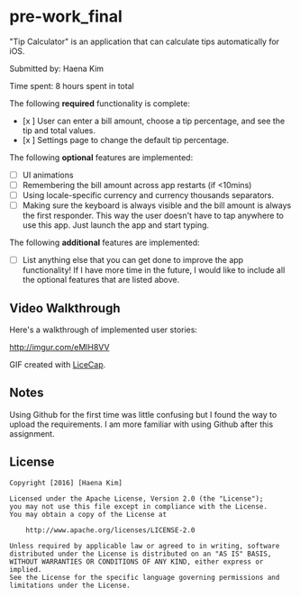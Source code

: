 # pre-work_final

"Tip Calculator" is an application that can calculate tips automatically for iOS.

Submitted by: Haena Kim

Time spent: 8 hours spent in total

The following **required** functionality is complete:

* [x ] User can enter a bill amount, choose a tip percentage, and see the tip and total values.
* [x ] Settings page to change the default tip percentage.

The following **optional** features are implemented:
* [ ] UI animations
* [ ] Remembering the bill amount across app restarts (if <10mins)
* [ ] Using locale-specific currency and currency thousands separators.
* [ ] Making sure the keyboard is always visible and the bill amount is always the first responder. This way the user doesn't have to tap anywhere to use this app. Just launch the app and start typing.

The following **additional** features are implemented:

- [ ] List anything else that you can get done to improve the app functionality!
If I have more time in the future, I would like to include all the optional features that are listed above. 

## Video Walkthrough 

Here's a walkthrough of implemented user stories:

http://imgur.com/eMlH8VV

GIF created with [LiceCap](http://www.cockos.com/licecap/).

## Notes

Using Github for the first time was little confusing but I found the way to upload the requirements. I am more familiar with using Github after this assignment.

## License

    Copyright [2016] [Haena Kim]

    Licensed under the Apache License, Version 2.0 (the "License");
    you may not use this file except in compliance with the License.
    You may obtain a copy of the License at

        http://www.apache.org/licenses/LICENSE-2.0

    Unless required by applicable law or agreed to in writing, software
    distributed under the License is distributed on an "AS IS" BASIS,
    WITHOUT WARRANTIES OR CONDITIONS OF ANY KIND, either express or implied.
    See the License for the specific language governing permissions and
    limitations under the License.
